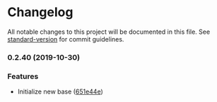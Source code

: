 # Changelog

All notable changes to this project will be documented in this file. See [standard-version](https://github.com/conventional-changelog/standard-version) for commit guidelines.

### 0.2.40 (2019-10-30)

### Features

- Initialize new base ([651e44e](https://github.com/jazztong/csla/commit/651e44ecc90ed3b8195b8300cf053667885c8bb7))
